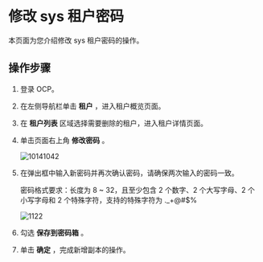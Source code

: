 修改 sys 租户密码
================================

本页面为您介绍修改 sys 租户密码的操作。

操作步骤
-------------------------

1. 登录 OCP。



2. 在左侧导航栏单击 **租户** ，进入租户概览页面。



3. 在 **租户列表** 区域选择需要删除的租户，进入租户详情页面。



4. 单击页面右上角 **修改密码** 。

   ![10141042](https://help-static-aliyun-doc.aliyuncs.com/assets/img/zh-CN/3095987361/p338621.png)


5. 在弹出框中输入新密码并再次确认密码，请确保两次输入的密码一致。

   密码格式要求：长度为 8 \~ 32，且至少包含 2 个数字、2 个大写字母、2 个小写字母和 2 个特殊字符，支持的特殊字符为 ._+@#$%

   ![1122](https://help-static-aliyun-doc.aliyuncs.com/assets/img/zh-CN/3095987361/p355776.png)


6. 勾选 **保存到密码箱** 。



7. 单击 **确定** ，完成新增副本的操作。
